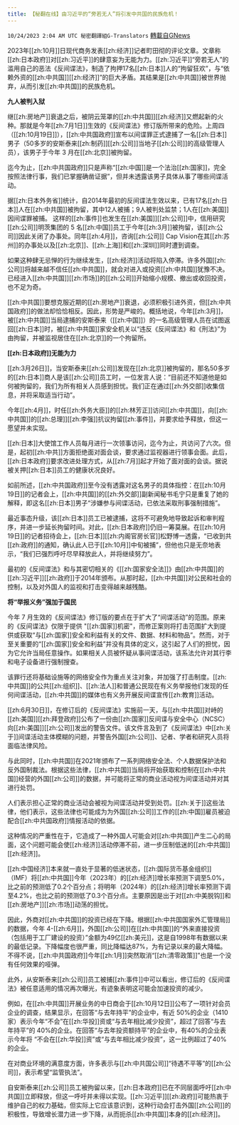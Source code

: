 ```yaml
---
title: 【秘翻在线】由习近平的“旁若无人”将引发中共国的民族危机！
---
```

`10/24/2023 2:04 AM UTC 秘密翻譯組G-Translators` [轉載自GNews](https://gnews.org/articles/1872237)

2023年[[zh:10月]]日现代商务发表[[zh:经济]]记者町田彻的评论文章。文章称[[zh:日本政府]]对[[zh:习近平]]的肆意妄为无能为力。[[zh:习近平]]“旁若无人”的滥用自己的恶法《反间谍法》，制造了拘押17名[[zh:日本]]人的“拘留狂欢”，与“依赖外资的[[zh:中共国]][[zh:经济]]”的巨大矛盾。其结果是[[zh:中共国]]被世界抛弃，从而引发[[zh:中共国]]的民族危机。

**九人被判入狱**

继[[zh:房地产]]衰退之后，被阴云笼罩的[[zh:中共国]][[zh:经济]]又燃起新的火种。那就是今年[[zh:7月1日]]生效的《反间谍法》修订版所带来的危险。上周四（[[zh:10月19日]]），[[zh:中共国政府]]宣布以间谍罪正式逮捕了一名[[zh:日本]]男子（50多岁的安斯泰来[[zh:制药]][[zh:公司]]当地子[[zh:公司]]的高级管理人员），该男子于今年 3 月在[[zh:北京]]被拘留。

迄今为止，[[zh:中共国政府]]只是声称“[[zh:中国]]是一个法治[[zh:国家]]，完全按照法律行事，我们已掌握确凿证据”，但并未透露该男子具体从事了哪些间谍活动。

据[[zh:日本外务省]]统计，自2014年最初的反间谍法生效以来，已有17名[[zh:日本]]人在[[zh:中共国]]被拘留，其中12人被捕；9人被判处监禁；1人在[[zh:美国]]因间谍罪被捕。 这样的[[zh:事件]]也发生在[[zh:美国]][[zh:公司]]中，信用研究[[zh:公司]]明茨集团的 5 名[[zh:中国]]员工于今年[[zh:3月]]被拘留，该[[zh:公司]]因此关闭了办事处。同年[[zh:4月]]，咨询[[zh:公司]] Cap Vision在其[[zh:苏州]]的办事处以及[[zh:北京]]、[[zh:上海]]和[[zh:深圳]]同时遭到调查。

如果这种肆无忌惮的行为继续发生，[[zh:经济]]活动将陷入停滞。许多外国[[zh:公司]]将越来越不信任[[zh:中共国]]，就会对进入或投资[[zh:中共国]]犹豫不决。已经进入[[zh:中共国]][[zh:市场]]的[[zh:公司]]开始缩小规模、撤出或收回投资，也不足为奇。

[[zh:中共国]]要想克服近期的[[zh:房地产]]衰退，必须积极引进外资，但[[zh:中共国政府]]的做法却恰恰相反。因此，形势是严峻的。概括地说，今年[[zh:3月]]，被[[zh:中共国]]当局逮捕的安斯泰来（[[zh:中国]]）的一名高级管理人员在试图返回[[zh:日本]]时，被[[zh:中共国]]家安全机关以“违反《反间谍法》和《刑法》”为由拘留，并被监视居住在[[zh:北京]]的一个拘留所。

**[[zh:日本政府]]无能为力**

[[zh:3月26日]]，当安斯泰来[[zh:公司]]发现在[[zh:北京]]被拘留的，那名50多岁的[[zh:日本]]商人是该[[zh:公司]]员工时，一位发言人说：“目前还不知道他是如何被拘留的，我们为所有相关人员感到担忧。我们正在通过[[zh:外交部]]收集信息，并将采取适当行动”。

今年[[zh:4月]]，时任[[zh:外务大臣]]的[[zh:林芳正]]访问[[zh:中共国]]，向[[zh:中共国]]的[[zh:总理]][[zh:李强]]抗议拘留[[zh:事件]]，并要求给予释放，但这一愿望并未实现。

[[zh:日本]]大使馆工作人员每月进行一次领事访问，迄今为止，共访问了六次。但是，起初[[zh:中共]]方面拒绝面对面会谈，要求通过监视器进行领事会面。此后，[[zh:日本政府]]要求改进处理方式，从[[zh:7月]]起才开始了面对面的会谈。据说被关押[[zh:日本]]员工的健康状况良好。

如前所述，[[zh:中共国政府]]至今没有透露对这名男子的具体指控：在[[zh:10月19日]]的记者会上，[[zh:中共国]]的[[zh:外交部]]副新闻秘书毛宁只是重复了她的解释，即这名[[zh:日本]]男子“涉嫌参与间谍活动，已依法采取刑事强制措施”。

最近事态升级，该[[zh:日本]]员工已被逮捕，这将不可避免地导致起诉和审判程序，并进一步延长拘留时间。对此，[[zh:日本政府]]仍旧一筹莫展。在[[zh:10月19日]]的记者招待会上，[[zh:日本]][[zh:内阁官房长官]]松野博一透露，“已收到共[[zh:政府]]的通知，确认此人已于[[zh:10月]]中旬被捕”，但他也只是无奈地表示，“我们已强烈呼吁尽早释放此人，并将继续努力”。

最初的《反间谍法》和与其密切相关的《[[zh:国家安全法]]》由[[zh:中共国]]的[[zh:习近平]][[zh:政府]]于2014年颁布。从那时起，[[zh:中共国]]对公民和社会的控制，以及对外国人的监视和打击变得越来越残酷。

**将“举报义务”强加于国民**

今年 7 月生效的《反间谍法》修订版的要点在于扩大了“间谍活动”的范围。原来的《反间谍法》仅限于提供 "[[zh:国家]]机密"，而修正案则将打击范围扩大到提供或获取“与[[zh:国家]]安全和利益有关的文件、数据、材料和物品”。然而，对于至关重要的“[[zh:国家]]安全和利益”并没有具体的定义，这引起了人们的担忧，因为它允许当局任意操作。如果相关人员被怀疑从事间谍活动，该系法允许对其行李和电子设备进行强制搜查。

该罪行还将基础设施等的网络安全作为重点关注对象，并加强了打击制度。[[zh:中共国]]的公共[[zh:组织]]、[[zh:法人]]和普通公民现在有义务举报他们发现的任何间谍活动，[[zh:中共国]]的媒体也有义务开展反间谍宣传[[zh:教育]]活动。

[[zh:6月30日]]，在修订后的《反间谍法》实施前一天，与[[zh:中共国]]对峙的[[zh:美国]][[zh:拜登政府]]公布了一份由[[zh:国家]]反间谍与安全中心（NCSC）向[[zh:美国]][[zh:公司]]发出的警告文件。该文件言及到了《反间谍法》中[[zh:关于]]间谍活动主体模糊的问题，并警告外国[[zh:公司]]、记者、学者和研究人员将面临法律风险。

与此同时，[[zh:中共国]]在2021年颁布了一系列网络安全法、个人数据保护法和反外国制裁法。根据这些法律，[[zh:中共国]]当局将开始获取和控制在[[zh:中共国]]经营的外国[[zh:公司]]的数据，并可能将正常的商业活动视为间谍活动并对其进行处罚。

人们表示担心正常的商业活动会被视为间谍活动并受到处罚。[[zh:关于]]这些法律，他们表示，这些法律也可能成为为外国[[zh:公司]]工作的[[zh:中国]]雇员被迫配合[[zh:中共国政府]]情报活动的依据。

这种情况的严重性在于，它造成了一种外国人可能会对[[zh:中共国]]产生二心的局面，这个问题可能会使[[zh:经济]]活动停滞不前，进一步压制低迷的[[zh:中共国]][[zh:经济]]。

[[zh:中国经济]]本来就一直处于显著的低迷状态，[[zh:国际货币基金组织]]（IMF）将[[zh:中共国]]今年（2023年）的[[zh:经济]]增长率预测下调至5.0%，比之前的预测低了0.2个百分点；将明年（2024年）的[[zh:经济]]增长率预测下调至4.2%，也比之前的预测低了0.3个百分点。主要原因是出于对[[zh:中美脱钩]]和[[zh:房地产]][[zh:市场]]动荡的担忧。

因此，外商对[[zh:中共国]]的投资已经在下降。根据[[zh:中共国国家外汇管理局]]的数据，今年 4-[[zh:6月]]，外国[[zh:公司]]在[[zh:中共国]]的“外来直接投资（包括用于工厂建设的投资）”金额为49亿[[zh:美元]]，这是自1998年有数据以来的最低记录。下降幅度也很严重，同比降幅达87%，为有记录以来的最大降幅。不得不说，[[zh:中共国政府]]今年[[zh:1月]]突然取消“[[zh:清零政策]]”也是一个没有任何效果的哑弹。

此外，从安斯泰来[[zh:公司]]员工被捕[[zh:事件]]中可以看出，修订后的《反间谍法》被任意适用的情况再次曝光，有迹象表明这可能会加速投资的减少。

例如，在[[zh:中共国]]开展业务的中日商会于[[zh:10月12日]]公布了一项针对会员企业的调查，结果显示，在回答“与去年持平”的企业中，有近 50%的企业（1410 家）表示今年“不会”在[[zh:华投]]资或“与去年相比减少投资”，超过了回答“与去年持平”的 40%的企业。在回答“与去年投资额持平”的企业中，有40%的企业表示今年将 “不会在[[zh:华投]]资”或“与去年相比减少投资”，这一比例超过了40%的企业。

在对商业环境的满意度方面，许多表示与[[zh:中共国公司]]“待遇不平等”的[[zh:公司]]，表示希望“监管执法”。

自安斯泰来[[zh:公司]]员工被拘留以来，[[zh:日本政府]]已在不同层面呼吁[[zh:中共国]]立即释放，但这一呼吁并未得以实现。[[zh:习近平]][[zh:政府]]可能热衷于维护自己的权力基础，但实际上它应该意识到，这种行动会打击外国[[zh:公司]]的积极性，导致增长潜力进一步下降，从而扼杀[[zh:中共国]]本身的[[zh:经济]]。
